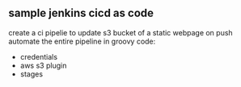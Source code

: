 ## sample jenkins cicd as code
create a ci pipelie to update s3 bucket of a static webpage on push \
automate the entire pipeline in groovy code:
- credentials
- aws s3 plugin
- stages


